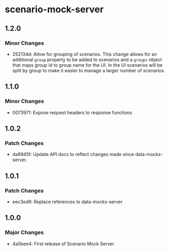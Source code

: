 # scenario-mock-server

## 1.2.0

### Minor Changes

- 252134d: Allow for grouping of scenarios. This change allows for an additional `group` property to be added to scenarios and a `groups` object that maps group id to group name for the UI. In the UI scenarios will be split by group to make it easier to manage a larger number of scenarios.

## 1.1.0

### Minor Changes

- 0073971: Expose request headers to response functions

## 1.0.2

### Patch Changes

- da8945f: Update API docs to reflect changes made since data-mocks-server.

## 1.0.1

### Patch Changes

- eec3ed9: Replace references to data-mocks-server

## 1.0.0

### Major Changes

- 4a5bee4: First release of Scenario Mock Server
